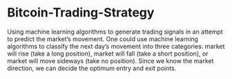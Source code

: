 # Bitcoin-Trading-Strategy
Using machine learning algorithms to generate trading signals in an attempt to predict the market’s movement. One could use machine learning algorithms to classify the next day’s movement into three categories: market will rise (take a long position), market will fall (take a short position), or market will move sideways (take no position). Since we know the market direction, we can decide the optimum entry and exit points.
